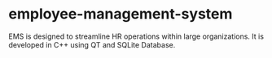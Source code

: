 # employee-management-system
EMS is designed to streamline HR operations within large organizations. It is developed in C++ using QT and SQLite Database.
